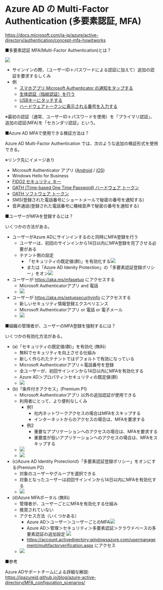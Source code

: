 # Azure AD の Multi-Factor Authentication (多要素認証, MFA)

https://docs.microsoft.com/ja-jp/azure/active-directory/authentication/concept-mfa-howitworks

■多要素認証 MFA(Multi-Factor Authentication)とは？

![](images/ss-2022-09-28-09-28-24.png)

- サインインの際、（ユーザーID＋パスワードによる認証に加えて）追加の認証を要求するしくみ
- 例
  - [スマホアプリ Microsoft Authenticator の通知をタップする](https://kiritsume.com/microsoft-authenticator/)
  - [生体認証（指紋認証）を行う](https://www.google.com/search?q=windows+hello+%E7%94%9F%E4%BD%93%E8%AA%8D%E8%A8%BC&tbm=isch)
  - [USBキーにタッチする](https://alven.tech/yubico-with-azure-ad-mfa/)
  - [ハードウェアトークンに表示される番号を入力する](https://www.cloudou.net/azure-active-directory/mfa005/)

※最初の認証（通常、ユーザーID＋パスワードを使用）を「プライマリ認証」、追加の認証(MFA)を「セカンダリ認証」という。

■Azure AD MFAで使用できる検証方法は？

Azure AD Multi-Factor Authentication では、次のような追加の検証形式を使用できる。

※リンク先にイメージあり

- Microsoft Authenticator アプリ ([Android](https://play.google.com/store/apps/details?id=com.azure.authenticator&hl=ja&gl=US) / [iOS](https://apps.apple.com/jp/app/microsoft-authenticator/id983156458))
- Windows Hello for Business
- [FIDO2 セキュリティ キー](https://learn.microsoft.com/ja-JP/azure/active-directory/authentication/concept-authentication-passwordless#fido2-security-keys)
- [OATH (Time-based One Time Password) ハードウェア トークン](https://learn.microsoft.com/ja-jp/azure/active-directory/authentication/concept-authentication-oath-tokens#oath-hardware-tokens-preview)
- [OATH ソフトウェア トークン](https://learn.microsoft.com/ja-jp/azure/active-directory/authentication/concept-authentication-oath-tokens#oath-software-tokens)
- SMS(登録された電話番号にショートメールで秘密の番号を通知する)
- 音声通話(登録された電話番号に機械音声で秘密の番号を通知する)

■ユーザーがMFAを登録するには？

いくつかの方法がある。

- ユーザーがAzure ADにサインインするのと同時にMFA登録を行う
  - ユーザーは、初回のサインインから14日以内にMFA登録を完了させる必要がある
  - テナント側の設定
    - 「セキュリティの既定値(群)」を有効化する![](images/ss-2022-09-25-23-42-16.png)
    - または「Azure AD Idenity Protection」の「多要素認証登録ポリシー」をオン![](images/ss-2022-09-25-23-43-13.png)
- ユーザーが https://aka.ms/mfasetup にアクセスする
  - Microsoft Authenticatorアプリ and 電話
  - ![](images/ss-2022-09-25-23-44-06.png)
- ユーザーが https://aka.ms/setupsecurityinfo にアクセスする
  - 新しいセキュリティ情報登録エクスペリエンス
  - Microsoft Authenticatorアプリ or 電話 or 電子メール
  - ![](images/ss-2022-09-25-23-44-49.png)

■組織の管理者が、ユーザーのMFA登録を強制するには？

いくつかの有効化方法がある。

- (a)「セキュリティの既定値(群)」を有効化 (無料)
  - 無料でセキュリティを向上させる仕組み
  - 新しく作られたテナントではデフォルトで有効になっている
  - Microsoft Authenticatorアプリ＋電話番号を登録
  - 全ユーザーが、初回サインインから14日以内にMFAを有効化する
  - Azure AD＞プロパティ＞セキュリティの既定値(群)
  - ![](images/ss-2022-09-25-21-59-22.png)
- (b)「条件付きアクセス」(Premium P1)
  - Microsoft Authenticatorアプリ 以外の追加認証が使用できる
  - 利用者にとって、より便利なしくみ
    - 例1
      - 社内ネットワークアクセスの場合はMFAをスキップする
      - インターネットからのアクセスの場合は、MFAを要求する
    - 例2
      - 重要なアプリケーションへのアクセスの場合は、MFAを要求する
      - 重要度が低いアプリケーションへのアクセスの場合は、MFAをスキップする
  - ![](images/ss-2022-09-25-21-57-44.png)
  - ![](images/ss-2022-09-25-21-57-08.png)
- (c)Azure AD Identity Protectionの「多要素認証登録ポリシー」をオンにする(Premium P2)
  - 対象のユーザーやグループを選択できる
  - 対象となったユーザーは初回サインインから14日以内にMFAを有効化する
  - ![](images/ss-2022-09-26-02-05-26.png)
- (d)Azure MFAポータル (無料)
  - 管理者が、ユーザーごとにMFAを有効化する仕組み
  - 推奨されていない
  - アクセス方法（いくつかある）
    - Azure AD＞ユーザー＞ユーザーごとのMFA![](images/ss-2022-09-25-22-30-51.png)
    - Azure AD＞管理＞セキュリティ＞多要素認証＞クラウドベースの多要素認証の追加設定 ![](images/ss-2022-09-25-21-55-00.png)
    - https://account.activedirectory.windowsazure.com/usermanagement/multifactorverification.aspx にアクセス
  - ![](images/ss-2022-09-25-21-55-27.png)

■参考

Azure ADサポートチームによる詳細な解説:
https://jpazureid.github.io/blog/azure-active-directory/MFA_configuration_scenarios/

